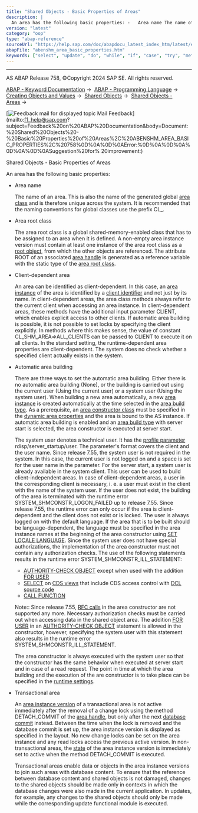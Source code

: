 ```yaml
---
title: "Shared Objects - Basic Properties of Areas"
description: |
  An area has the following basic properties: -   Area name The name of an area. This is also the name of the generated global area class(https://help.sap.com/doc/abapdocu_latest_index_htm/latest/en-US/abenshm_area_class.htm) and is therefore unique across the system. It is recommended that the nami
version: "latest"
category: "oop"
type: "abap-reference"
sourceUrl: "https://help.sap.com/doc/abapdocu_latest_index_htm/latest/en-US/abenshm_area_basic_properties.htm"
abapFile: "abenshm_area_basic_properties.htm"
keywords: ["select", "update", "do", "while", "if", "case", "try", "method", "class", "data", "abenshm", "area", "basic", "properties"]
---
```


* * *

AS ABAP Release 758, ©Copyright 2024 SAP SE. All rights reserved.

[ABAP - Keyword Documentation](https://help.sap.com/doc/abapdocu_latest_index_htm/latest/en-US/abenabap.htm) →  [ABAP - Programming Language](https://help.sap.com/doc/abapdocu_latest_index_htm/latest/en-US/abenabap_reference.htm) →  [Creating Objects and Values](https://help.sap.com/doc/abapdocu_latest_index_htm/latest/en-US/abencreate_objects.htm) →  [Shared Objects](https://help.sap.com/doc/abapdocu_latest_index_htm/latest/en-US/abenabap_shared_objects.htm) →  [Shared Objects - Areas](https://help.sap.com/doc/abapdocu_latest_index_htm/latest/en-US/abenshm_areas.htm) → 

 [![](Mail.gif?object=Mail.gif "Feedback mail for displayed topic") Mail Feedback](mailto:f1_help@sap.com?subject=Feedback%20on%20ABAP%20Documentation&body=Document:%20Shared%20Objects%20-%20Basic%20Properties%20of%20Areas%2C%20ABENSHM_AREA_BASIC_PROPERTIES%2C%20758%0D%0A%0D%0AError:%0D%0A%0D%0A%0D%0A%0D%0ASuggestion%20for%
20improvement:)

Shared Objects - Basic Properties of Areas

An area has the following basic properties:

-   Area name
    
    The name of an area. This is also the name of the generated global [area class](https://help.sap.com/doc/abapdocu_latest_index_htm/latest/en-US/abenshm_area_class.htm) and is therefore unique across the system. It is recommended that the naming conventions for global classes use the prefix CL\_.
    
-   Area root class
    
    The area root class is a global shared-memory-enabled class that has to be assigned to an area when it is defined. A non-empty area instance version must contain at least one instance of the area root class as a [root object](https://help.sap.com/doc/abapdocu_latest_index_htm/latest/en-US/abenroot_object_glosry.htm "Glossary Entry"), from which the other objects are referenced. The attribute ROOT of an associated [area handle](https://help.sap.com/doc/abapdocu_latest_index_htm/latest/en-US/abenarea_handle_glosry.htm "Glossary Entry") is generated as a reference variable with the static type of the [area root class](https://help.sap.com/doc/abapdocu_latest_index_htm/latest/en-US/abenroot_data_class_glosry.htm "Glossary Entry").
    
-   Client-dependent area
    
    An area can be identified as client-dependent. In this case, an [area instance](https://help.sap.com/doc/abapdocu_latest_index_htm/latest/en-US/abenarea_instance_glosry.htm "Glossary Entry") of the area is identified by a [client identifier](https://help.sap.com/doc/abapdocu_latest_index_htm/latest/en-US/abenclient_identifier_glosry.htm "Glossary Entry") and not just by its name. In client-dependent areas, the area class methods always refer to the current client when accessing an area instance. In client-dependent areas, these methods have the additional input parameter CLIENT, which enables explicit access to other clients. If automatic area building is possible, it is not possible to set locks by specifying the client explicitly. In methods where this makes sense, the value of constant CL\_SHM\_AREA=>ALL\_CLIENTS can be passed to CLIENT to execute it on all clients. In the standard setting, the runtime-dependent area properties are client-dependent. The system does no check whether a specified client actually exists in the system.
    
-   Automatic area building
    
    There are three ways to set the automatic area building. Either there is no automatic area building (None), or the building is carried out using the current user (Using the current user) or a system user (Using the system user). When building a new area automatically, a new [area instance](https://help.sap.com/doc/abapdocu_latest_index_htm/latest/en-US/abenarea_instance_glosry.htm "Glossary Entry") is created automatically at the time selected in the [area build type](https://help.sap.com/doc/abapdocu_latest_index_htm/latest/en-US/abenshm_area_runtime_properties.htm). As a prerequisite, an [area constructor class](https://help.sap.com/doc/abapdocu_latest_index_htm/latest/en-US/abenshm_area_constructor_class.htm) must be specified in the [dynamic area properties](https://help.sap.com/doc/abapdocu_latest_index_htm/latest/en-US/abenshm_area_dynamic_properties.htm) and the area is bound to the AS instance. If automatic area building is enabled and an [area build type](https://help.sap.com/doc/abapdocu_latest_index_htm/latest/en-US/abenshm_area_runtime_properties.htm) with server start is selected, the area constructor is executed at server start.
    
    The system user denotes a technical user. It has the [profile parameter](https://help.sap.com/doc/abapdocu_latest_index_htm/latest/en-US/abenprofile_parameter_glosry.htm "Glossary Entry") rdisp/server\_startup/user. The parameter's format covers the client and the user name. Since release 7.55, the system user is not required in the system. In this case, the current user is not logged on and a space is set for the user name in the parameter. For the server start, a system user is already available in the system client. This user can be used to build client-independent areas. In case of client-dependent areas, a user in the corresponding client is necessary, i. e. a user must exist in the client with the name of the system user. If the user does not exist, the building of the area is terminated with the runtime error SYSTEM\_SHMCONSTR\_LOGON\_FAILED up to release 7.55. Since release 7.55, the runtime error can only occur if the area is client-dependent and the client does not exist or is locked. The user is always logged on with the default language. If the area that is to be built should be language-dependent, the language must be specified in the area instance names at the beginning of the area constructor using [SET LOCALE LANGUAGE](https://help.sap.com/doc/abapdocu_latest_index_htm/latest/en-US/abapset_locale.htm). Since the system user does not have special authorizations, the implementation of the area constructor must not contain any authorization checks. The use of the following statements results in the runtime error SYSTEM\_SHMCONSTR\_ILL\_STATEMENT:
    
    -   [AUTHORITY-CHECK OBJECT](https://help.sap.com/doc/abapdocu_latest_index_htm/latest/en-US/abapauthority-check.htm) except when used with the addition [FOR USER](abapauthority-check.htm#!ABAP_ONE_ADD@1@)
    -   [SELECT](https://help.sap.com/doc/abapdocu_latest_index_htm/latest/en-US/abapselect.htm) on [CDS views](https://help.sap.com/doc/abapdocu_latest_index_htm/latest/en-US/abencds_view_glosry.htm "Glossary Entry") that include CDS access control with [DCL source code](https://help.sap.com/doc/abapdocu_latest_index_htm/latest/en-US/abendcl_source_code_glosry.htm "Glossary Entry")
    -   [CALL FUNCTION](https://help.sap.com/doc/abapdocu_latest_index_htm/latest/en-US/abapcall_function_destination-.htm)
    
    Note:: Since release 7.55, [RFC calls](https://help.sap.com/doc/abapdocu_latest_index_htm/latest/en-US/abenremote_function_call_glosry.htm "Glossary Entry") in the area constructor are not supported any more. Necessary authorization checks must be carried out when accessing data in the shared object area. The addition [FOR USER](abapauthority-check.htm#!ABAP_ONE_ADD@1@) in an [AUTHORITY-CHECK OBJECT](https://help.sap.com/doc/abapdocu_latest_index_htm/latest/en-US/abapauthority-check.htm) statement is allowed in the constructor, however, specifying the system user with this statement also results in the runtime error SYSTEM\_SHMCONSTR\_ILL\_STATEMENT.
    
    The area constructor is always executed with the system user so that the constructor has the same behavior when executed at server start and in case of a read request. The point in time at which the area building and the execution of the are constructor is to take place can be specified in the [runtime settings](https://help.sap.com/doc/abapdocu_latest_index_htm/latest/en-US/abenshm_area_runtime_properties.htm).
    
-   Transactional area
    
    An [area instance version](https://help.sap.com/doc/abapdocu_latest_index_htm/latest/en-US/abenarea_instance_version_glosry.htm "Glossary Entry") of a transactional area is not active immediately after the removal of a change lock using the method DETACH\_COMMIT of the [area handle](https://help.sap.com/doc/abapdocu_latest_index_htm/latest/en-US/abenarea_handle_glosry.htm "Glossary Entry"), but only after the next [database commit](https://help.sap.com/doc/abapdocu_latest_index_htm/latest/en-US/abendatabase_commit_glosry.htm "Glossary Entry") instead. Between the time when the lock is removed and the database commit is set up, the area instance version is displayed as specified in the layout. No new change locks can be set on the area instance and any read locks access the previous active version. In non-transactional areas, the [state](https://help.sap.com/doc/abapdocu_latest_index_htm/latest/en-US/abenshm_area_instance_state.htm) of the area instance version is immediately set to active when the method DETACH\_COMMIT is executed.
    
    Transactional areas enable data or objects in the area instance versions to join such areas with database content. To ensure that the reference between database content and shared objects is not damaged, changes to the shared objects should be made only in contexts in which the database changes were also made in the current application. In updates, for example, any changes to the shared objects should only be made while the corresponding update functional module is executed.